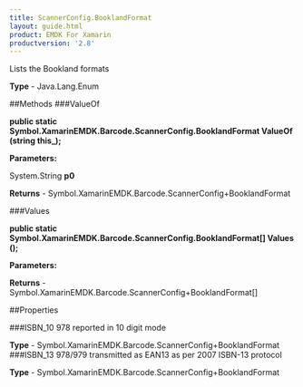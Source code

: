 ```yaml
---
title: ScannerConfig.BooklandFormat
layout: guide.html
product: EMDK For Xamarin 
productversion: '2.8' 
---
```

Lists the Bookland formats

**Type** - Java.Lang.Enum

##Methods
###ValueOf

**public static Symbol.XamarinEMDK.Barcode.ScannerConfig.BooklandFormat ValueOf (string this_);**


        

**Parameters:**

System.String **p0** 

**Returns** - Symbol.XamarinEMDK.Barcode.ScannerConfig+BooklandFormat

###Values

**public static Symbol.XamarinEMDK.Barcode.ScannerConfig.BooklandFormat[] Values ();**


        

**Parameters:**

**Returns** - Symbol.XamarinEMDK.Barcode.ScannerConfig+BooklandFormat[]

##Properties

###ISBN_10
978 reported in 10 digit mode

**Type** - Symbol.XamarinEMDK.Barcode.ScannerConfig+BooklandFormat
###ISBN_13
978/979 transmitted as EAN13 as per 2007 ISBN-13 protocol

**Type** - Symbol.XamarinEMDK.Barcode.ScannerConfig+BooklandFormat
